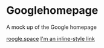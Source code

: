 # Googlehomepage

A mock up of the Google homepage

[roogle.space](roogle.space)
[I'm an inline-style link](http://www.google.com)
